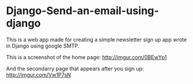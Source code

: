 # Django-Send-an-email-using-django
This is a web app made for creating a simple newsletter sign up app wrote in Django using google SMTP.

This is a screenshot of the home page: http://imgur.com/0BEwYp1

And the secondarry page that appears after you sign up: http://imgur.com/Vw1P7sN
